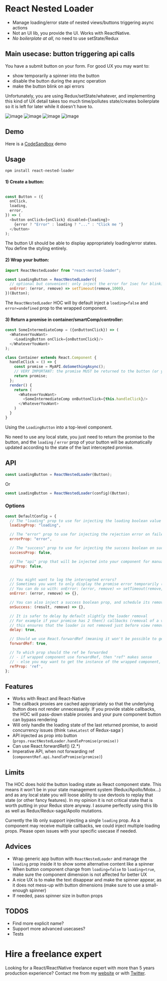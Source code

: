 React Nested Loader
==========================

- Manage loading/error state of nested views/buttons triggering async actions
- Not an UI lib, you provide the UI. Works with ReactNative.
- *No boilerplate at all*, no need to use setState/Redux

## Main usecase: button triggering api calls 

You have a submit button on your form. For good UX you may want to:
- show temporarily a spinner into the button
- disable the button during the async operation
- make the button blink on api errors

Unfortunately, you are using Redux/setState/whatever, and implementing this kind of UX detail takes too much time/pollutes state/creates boilerplate so it is left for later while it doesn't have to.

![image](https://user-images.githubusercontent.com/749374/35107228-b2abbf4a-fc70-11e7-87a5-93528c8797b8.png)
![image](https://user-images.githubusercontent.com/749374/35110949-5457c7fe-fc7a-11e7-8fc9-c0e0687b01f6.png)
![image](https://user-images.githubusercontent.com/749374/35104923-9c57f12e-fc6a-11e7-86ef-aa3a11724dd4.png)
![image](https://user-images.githubusercontent.com/749374/35111647-007356b0-fc7c-11e7-89f9-1211519a1ac0.png)


## Demo

Here is a [CodeSandbox](https://codesandbox.io/s/w640yv5p9w) demo

## Usage

`npm install react-nested-loader`

#### 1) Create a button:

```javascript

const Button = ({
  onClick, 
  loading,
  error,
}) => (
  <button onClick={onClick} disabled={loading}>
    {error ? "Error" : loading ? "..." : "Click me "}
  </button>
);
```

The button UI should be able to display appropriately loading/error states. You define the styling entirely.

#### 2) Wrap your button:

```javascript
import ReactNestedLoader from "react-nested-loader";

const LoadingButton = ReactNestedLoader({
  // optional but convenient: only inject the error for 1sec for blinking effect
  onError: (error, remove) => setTimeout(remove,1000), 
})(Button);
```

The `ReactNestedLoader` HOC will by default inject a `loading=false` and `error=undefined` prop to the wrapped component.

#### 3) Return a promise in container/smartComp/controller:


```javascript
const SomeIntermediateComp = ({onButtonClick}) => (
  <WhateverYouWant>
    <LoadingButton onClick={onButtonClick}/>
  </WhateverYouWant>
);

class Container extends React.Component {
  handleClick = () => {
    const promise = MyAPI.doSomethingAsync();
    // VERY IMPORTANT: the promise MUST be returned to the button (or you can use "async handleClick")
    return promise;
  };
  render() {
    return (
      <WhateverYouWant>
        <SomeIntermediateComp onButtonClick={this.handleClick}/>
      </WhateverYouWant>
    )
  }
}
```

Using the `LoadingButton` into a top-level component.

No need to use any local state, you just need to return the promise to the button, and the `loading` / `error` prop of your button will be automatically updated according to the state of the last intercepted promise.


## API

```javascript
const LoadingButton = ReactNestedLoader(Button);
```

Or

```javascript
const LoadingButton = ReactNestedLoader(config)(Button);
```

### Options

```js
const DefaultConfig = {
  // The "loading" prop to use for injecting the loading boolean value
  loadingProp: "loading",

  // The "error" prop to use for injecting the rejection error on failed async operation
  errorProp: "error",

  // The "success" prop to use for injecting the success boolean on successful async operation
  successProp: false,

  // The "api" prop that will be injected into your component for manual control
  apiProp: false,


  // You might want to log the intercepted errors?
  // Sometimes you want to only display the promise error temporarily (for example, make the button blink on error)
  // You can do so with: onError: (error, remove) => setTimeout(remove,1000)
  onError: (error, remove) => {},

  // You can also inject a success boolean prop, and schedule its removal to give user feedback (like congratulations)
  onSuccess: (result, remove) => {},

  // It is safer to delay by default slightly the loader removal
  // For example if your promise has 2 then() callbacks (removal of a view and loader removal),
  // this ensures that the loader is not removed just before view removal, leading to flicker
  delay: true,

  // Should we use React.forwardRef (meaning it won't be possible to get this comp instance, just the wrapped comp)
  forwardRef: true,

  // To which prop should the ref be forwarded
  // - if wrapped component use forwardRef, then "ref" makes sense
  // - else you may want to get the instance of the wrapped component, or it probably expose an "innerRef" prop...
  refProp: 'ref',
};
```

## Features

- Works with React and React-Native
- The callback proxies are cached appropriately so that the underlying button does not render unnecessarily. If you provide stable callbacks, the HOC will pass-down stable proxies and your pure component button can bypass rendering
- Will only handle the loading state of the last returned promise, to avoid concurrency issues (think `takeLatest` of Redux-saga`)
- API injected as prop into button (`props.reactNestedLoader.handlePromise(promise))`
- Can use React.forwardRef() (2.*)
- Imperative API, when not forwarding ref (`componentRef.api.handlePromise(promise)`)



## Limits

The HOC does hold the button loading state as React component state. This means it won't be in your state management system (Redux/Apollo/Mobx...) and as any local state you will loose ability to use devtools to replay that state (or other fancy features). In my opinion it is not critical state that is worth putting in your Redux store anyway. I assume perfectly using this lib as well as Redux/Redux-saga/Apollo mutations.

Currently the lib only support injecting a single `loading` prop. As a component may receive multiple callbacks, we could inject multiple loading props. Please open issues with your specific usecase if needed.


## Advices

- Wrap generic app button with `ReactNestedLoader` and manage the `loading` prop inside it to show some alternative content like a spinner
- When button component change from `loading=false` to `loading=true`, make sure the component dimension is not affected for better UX
- A nice UX is to make the text disappear and make the spinner appear, as it does not mess-up with button dimensions (make sure to use a small-enough spinner)
- If needed, pass spinner size in button props

## TODOS

- Find more explicit name?
- Support more advanced usecases?
- Tests

# Hire a freelance expert

Looking for a React/ReactNative freelance expert with more than 5 years production experience?
Contact me from my [website](https://sebastienlorber.com/) or with [Twitter](https://twitter.com/sebastienlorber).
